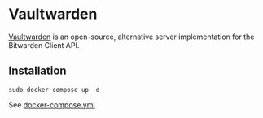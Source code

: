 # Vaultwarden

[Vaultwarden](https://github.com/dani-garcia/vaultwarden) is an open-source, alternative server implementation for the Bitwarden Client API.

## Installation

```
sudo docker compose up -d
```

See [docker-compose.yml](./docker-compose.yml).

